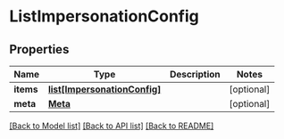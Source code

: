 # ListImpersonationConfig

## Properties
Name | Type | Description | Notes
------------ | ------------- | ------------- | -------------
**items** | [**list[ImpersonationConfig]**](ImpersonationConfig.md) |  | [optional] 
**meta** | [**Meta**](Meta.md) |  | [optional] 

[[Back to Model list]](../README.md#documentation-for-models) [[Back to API list]](../README.md#documentation-for-api-endpoints) [[Back to README]](../README.md)



